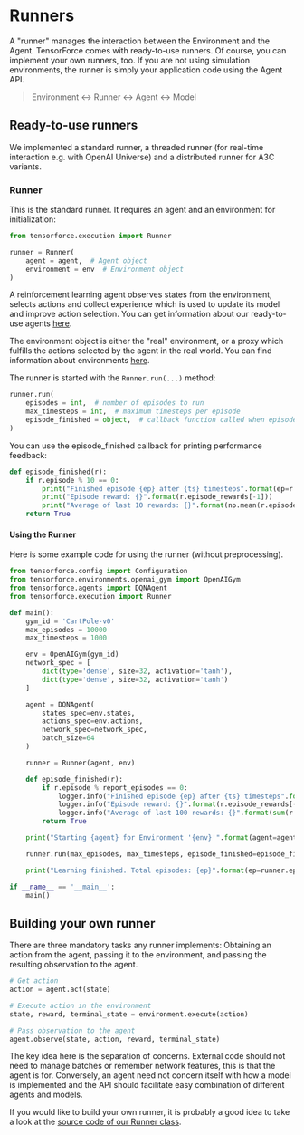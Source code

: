 Runners
=======

A "runner" manages the interaction between the Environment and the
Agent. TensorForce comes with ready-to-use runners. Of course, you can
implement your own runners, too. If you are not using simulation
environments, the runner is simply your application code using the Agent
API.

> Environment <-> Runner <-> Agent <-> Model

Ready-to-use runners
--------------------

We implemented a standard runner, a threaded runner (for real-time
interaction e.g. with OpenAI Universe) and a distributed runner for A3C
variants.

### Runner

This is the standard runner. It requires an agent and an environment for
initialization:

```python
from tensorforce.execution import Runner

runner = Runner(
    agent = agent,  # Agent object
    environment = env  # Environment object
)
```

A reinforcement learning agent observes states from the environment,
selects actions and collect experience which is used to update its model
and improve action selection. You can get information about our
ready-to-use agents [here](agents_models.md).

The environment object is either the "real" environment, or a proxy
which fulfills the actions selected by the agent in the real world. You
can find information about environments [here](environments.md).

The runner is started with the `Runner.run(...)` method:

```python
runner.run(
    episodes = int,  # number of episodes to run
    max_timesteps = int,  # maximum timesteps per episode
    episode_finished = object,  # callback function called when episode is finished
)
```

You can use the episode\_finished callback for printing performance
feedback:

```python
def episode_finished(r):
    if r.episode % 10 == 0:
        print("Finished episode {ep} after {ts} timesteps".format(ep=r.episode + 1, ts=r.timestep + 1))
        print("Episode reward: {}".format(r.episode_rewards[-1]))
        print("Average of last 10 rewards: {}".format(np.mean(r.episode_rewards[-10:])))
    return True
```

#### Using the Runner

Here is some example code for using the runner (without preprocessing).

```python
from tensorforce.config import Configuration
from tensorforce.environments.openai_gym import OpenAIGym
from tensorforce.agents import DQNAgent
from tensorforce.execution import Runner

def main():
    gym_id = 'CartPole-v0'
    max_episodes = 10000
    max_timesteps = 1000

    env = OpenAIGym(gym_id)
    network_spec = [
        dict(type='dense', size=32, activation='tanh'),
        dict(type='dense', size=32, activation='tanh')
    ]

    agent = DQNAgent(
        states_spec=env.states,
        actions_spec=env.actions,
        network_spec=network_spec,
        batch_size=64
    )

    runner = Runner(agent, env)

    def episode_finished(r):
        if r.episode % report_episodes == 0:
            logger.info("Finished episode {ep} after {ts} timesteps".format(ep=r.episode, ts=r.timestep))
            logger.info("Episode reward: {}".format(r.episode_rewards[-1]))
            logger.info("Average of last 100 rewards: {}".format(sum(r.episode_rewards[-100:]) / 100))
        return True

    print("Starting {agent} for Environment '{env}'".format(agent=agent, env=env))

    runner.run(max_episodes, max_timesteps, episode_finished=episode_finished)

    print("Learning finished. Total episodes: {ep}".format(ep=runner.episode))

if __name__ == '__main__':
    main()
```


Building your own runner
------------------------

There are three mandatory tasks any runner implements: Obtaining an
action from the agent, passing it to the environment, and passing the
resulting observation to the agent.

```python
# Get action
action = agent.act(state)

# Execute action in the environment
state, reward, terminal_state = environment.execute(action)

# Pass observation to the agent
agent.observe(state, action, reward, terminal_state)
```

The key idea here is the separation of concerns. External code should
not need to manage batches or remember network features, this is that
the agent is for. Conversely, an agent need not concern itself with how
a model is implemented and the API should facilitate easy combination of
different agents and models.

If you would like to build your own runner, it is probably a good idea
to take a look at the [source code of our Runner
class](https://github.com/reinforceio/tensorforce/blob/master/tensorforce/execution/runner.py).
